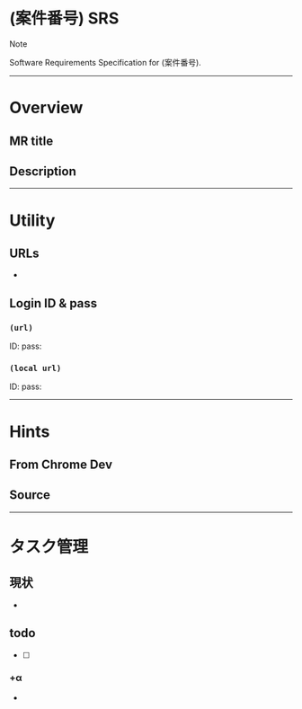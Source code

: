 # (案件番号) SRS

> [!NOTE]
> Software Requirements Specification for (案件番号).

---

# Overview

## MR title

## Description

---

# Utility

## URLs

- []()

## Login ID & pass

### `(url)`

ID:
pass:

### `(local url)`

ID:
pass:

---

# Hints

## From Chrome Dev

## Source

---

# タスク管理

## 現状

-

## todo

- [ ]

### +α

-
